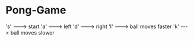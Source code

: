 # Pong-Game
's' ---> start
'a' ---> left
'd' ---> right
'l' ---> ball moves faster
'k' ---> ball moves slower
